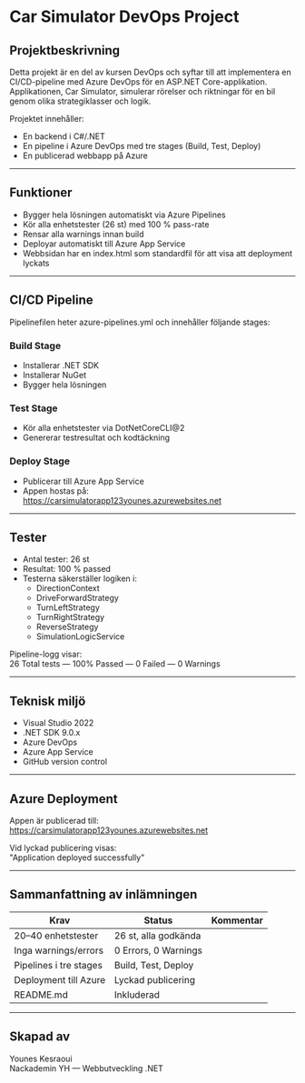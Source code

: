 # Car Simulator DevOps Project

## Projektbeskrivning
Detta projekt är en del av kursen DevOps och syftar till att implementera en CI/CD-pipeline med Azure DevOps för en ASP.NET Core-applikation.  
Applikationen, Car Simulator, simulerar rörelser och riktningar för en bil genom olika strategiklasser och logik.  

Projektet innehåller:
- En backend i C#/.NET  
- En pipeline i Azure DevOps med tre stages (Build, Test, Deploy)  
- En publicerad webbapp på Azure

---

## Funktioner
- Bygger hela lösningen automatiskt via Azure Pipelines  
- Kör alla enhetstester (26 st) med 100 % pass-rate  
- Rensar alla warnings innan build  
- Deployar automatiskt till Azure App Service  
- Webbsidan har en index.html som standardfil för att visa att deployment lyckats  

---

## CI/CD Pipeline
Pipelinefilen heter azure-pipelines.yml och innehåller följande stages:

### Build Stage
- Installerar .NET SDK  
- Installerar NuGet  
- Bygger hela lösningen  

### Test Stage
- Kör alla enhetstester via DotNetCoreCLI@2  
- Genererar testresultat och kodtäckning  

### Deploy Stage
- Publicerar till Azure App Service  
- Appen hostas på:  
  https://carsimulatorapp123younes.azurewebsites.net

---

## Tester
- Antal tester: 26 st  
- Resultat: 100 % passed  
- Testerna säkerställer logiken i:
  - DirectionContext  
  - DriveForwardStrategy  
  - TurnLeftStrategy  
  - TurnRightStrategy  
  - ReverseStrategy  
  - SimulationLogicService  

Pipeline-logg visar:  
26 Total tests — 100% Passed — 0 Failed — 0 Warnings

---

## Teknisk miljö
- Visual Studio 2022  
- .NET SDK 9.0.x  
- Azure DevOps  
- Azure App Service  
- GitHub version control

---

## Azure Deployment
Appen är publicerad till:  
https://carsimulatorapp123younes.azurewebsites.net  

Vid lyckad publicering visas:  
"Application deployed successfully"

---

## Sammanfattning av inlämningen
| Krav | Status | Kommentar |
|------|--------|------------|
| 20–40 enhetstester | 26 st, alla godkända |
| Inga warnings/errors | 0 Errors, 0 Warnings |
| Pipelines i tre stages | Build, Test, Deploy |
| Deployment till Azure | Lyckad publicering |
| README.md | Inkluderad |

---

## Skapad av
Younes Kesraoui  
Nackademin YH — Webbutveckling .NET
